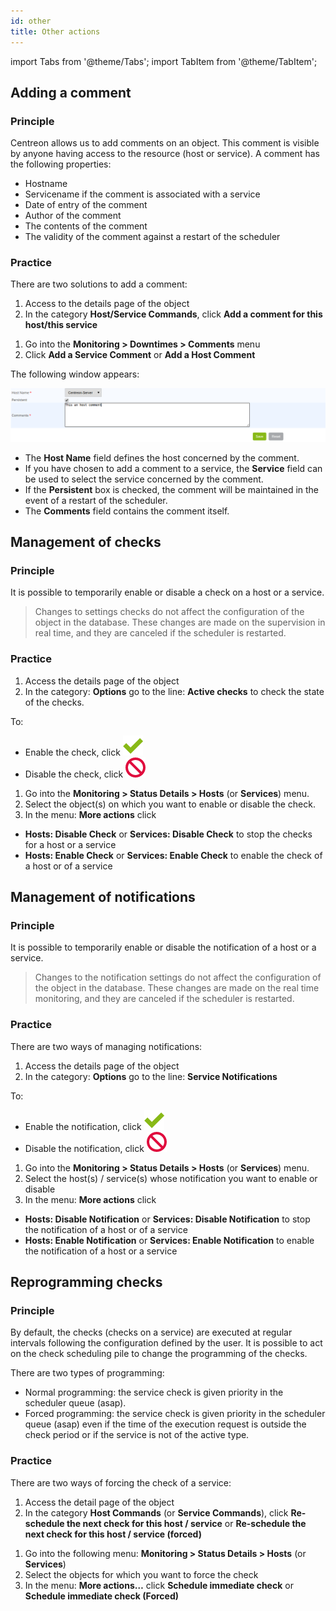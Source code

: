 ```yaml
---
id: other
title: Other actions
---
```

import Tabs from '@theme/Tabs';
import TabItem from '@theme/TabItem';


## Adding a comment

### Principle

Centreon allows us to add comments on an object. This comment is visible by
anyone having access to the resource (host or service). A comment has the
following properties:

-   Hostname
-   Servicename if the comment is associated with a service
-   Date of entry of the comment
-   Author of the comment
-   The contents of the comment
-   The validity of the comment against a restart of the scheduler

### Practice

There are two solutions to add a comment:

<Tabs groupId="sync">
<TabItem value="From the detailed sheet of an object" label="From the detailed sheet of an object">

1.  Access to the details page of the object
2.  In the category **Host/Service Commands**, click **Add a comment
    for this host/this service**

</TabItem>
<TabItem value="From the Comment menu" label="From the Comment menu">

1.  Go into the **Monitoring > Downtimes > Comments** menu
2.  Click **Add a Service Comment** or **Add a Host Comment**

</TabItem>
</Tabs>

The following window appears:

![image](../assets/alerts/comment.png)

-   The **Host Name** field defines the host concerned by the comment.
-   If you have chosen to add a comment to a service, the **Service**
    field can be used to select the service concerned by the comment.
-   If the **Persistent** box is checked, the comment will be maintained
    in the event of a restart of the scheduler.
-   The **Comments** field contains the comment itself.

## Management of checks

### Principle

It is possible to temporarily enable or disable a check on a host or a service.

> Changes to settings checks do not affect the configuration of the
> object in the database. These changes are made on the supervision in
> real time, and they are canceled if the scheduler is restarted.

### Practice

<Tabs groupId="sync">
<TabItem value="From the detailed sheet of an object" label="From the detailed sheet of an object">

1.  Access the details page of the object
2.  In the category: **Options** go to the line: **Active checks** to
    check the state of the checks.

To:

-   Enable the check, click ![image](../assets/configuration/common/enabled.png)
-   Disable the check, click ![image](../assets/configuration/common/disabled.png)

</TabItem>
<TabItem value="From real time monitoring" label="From real time monitoring">

1.  Go into the **Monitoring > Status Details > Hosts** (or **Services**)
    menu.
2.  Select the object(s) on which you want to enable or disable the
    check.
3.  In the menu: **More actions** click

-   **Hosts: Disable Check** or **Services: Disable Check** to stop the
    checks for a host or a service
-   **Hosts: Enable Check** or **Services: Enable Check** to enable the
    check of a host or of a service

</TabItem>
</Tabs>


## Management of notifications

### Principle

It is possible to temporarily enable or disable the notification of a
host or a service.

> Changes to the notification settings do not affect the configuration of
> the object in the database. These changes are made on the real time
> monitoring, and they are canceled if the scheduler is restarted.

### Practice

There are two ways of managing notifications:

<Tabs groupId="sync">
<TabItem value="From the detailed sheet of an object" label="From the detailed sheet of an object">

1.  Access the details page of the object
2.  In the category: **Options** go to the line: **Service
    Notifications**

To:

-   Enable the notification, click ![image](../assets/configuration/common/enabled.png)
-   Disable the notification, click ![image](../assets/configuration/common/disabled.png)

</TabItem>
<TabItem value="From real time monitoring" label="From real time monitoring">

1.  Go into the **Monitoring > Status Details > Hosts** (or **Services**)
    menu.
2.  Select the host(s) / service(s) whose notification you want
    to enable or disable
3.  In the menu: **More actions** click

-   **Hosts: Disable Notification** or **Services: Disable
    Notification** to stop the notification of a host or of a service
-   **Hosts: Enable Notification** or **Services: Enable Notification**
    to enable the notification of a host or a service

</TabItem>
</Tabs>

## Reprogramming checks

### Principle

By default, the checks (checks on a service) are executed at regular
intervals following the configuration defined by the user. It is
possible to act on the check scheduling pile to change the
programming of the checks.

There are two types of programming:

-   Normal programming: the service check is given priority in the
    scheduler queue (asap).
-   Forced programming: the service check is given priority in the
    scheduler queue (asap) even if the time of the execution request is
    outside the check period or if the service is not of the active
    type.

### Practice

There are two ways of forcing the check of a service:

<Tabs groupId="sync">
<TabItem value="From the detailed sheet of an object" label="From the detailed sheet of an object">

1.  Access the detail page of the object
2.  In the category **Host Commands** (or **Service Commands**), click
    **Re-schedule the next check for this host / service** or
    **Re-schedule the next check for this host / service (forced)**

</TabItem>
<TabItem value="From real time monitoring" label="From real time monitoring">

1.  Go into the following menu: **Monitoring > Status Details > Hosts** (or
    **Services**)
2.  Select the objects for which you want to force the check
3.  In the menu: **More actions…** click **Schedule immediate check**
    or **Schedule immediate check (Forced)**

</TabItem>
</Tabs>